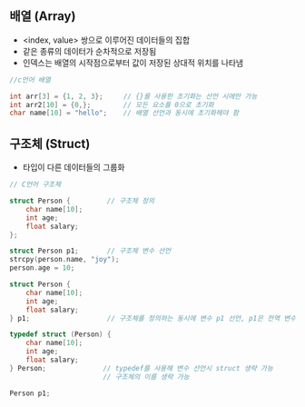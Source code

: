 ## 배열 (Array)

- <index, value> 쌍으로 이루어진 데이터들의 집합
- 같은 종류의 데이터가 순차적으로 저장됨
- 인덱스는 배열의 시작점으로부터 값이 저장된 상대적 위치를 나타냄

```c
//c언어 배열

int arr[3] = {1, 2, 3};     // {}를 사용한 초기화는 선언 시에만 가능
int arr2[10] = {0,};        // 모든 요소를 0으로 초기화
char name[10] = "hello";    // 배열 선언과 동시에 초기화헤야 함
```

## 구조체 (Struct)

- 타입이 다른 데이터들의 그룹화

```c
// C언어 구조체

struct Person {         // 구조체 정의
    char name[10];
    int age;
    float salary;
};

struct Person p1;       // 구조체 변수 선언
strcpy(person.name, "joy");
person.age = 10;

struct Person {
    char name[10];
    int age;
    float salary;
} p1;                   // 구조체를 정의하는 동시에 변수 p1 선언, p1은 전역 변수

typedef struct (Person) {
    char name[10];
    int age;
    float salary;
} Person;              // typedef를 사용해 변수 선언시 struct 생략 가능
                       // 구조체의 이름 생략 가능

Person p1;
```